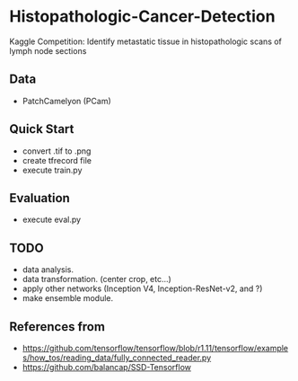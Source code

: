 # Histopathologic-Cancer-Detection
Kaggle Competition: Identify metastatic tissue in histopathologic scans of lymph node sections

## Data
- PatchCamelyon (PCam)

## Quick Start
- convert .tif to .png
- create tfrecord file
- execute train.py

## Evaluation
- execute eval.py

## TODO 
- data analysis.
- data transformation. (center crop, etc...)
- apply other networks (Inception V4, Inception-ResNet-v2, and ?)
- make ensemble module.

## References from
- https://github.com/tensorflow/tensorflow/blob/r1.11/tensorflow/examples/how_tos/reading_data/fully_connected_reader.py
- https://github.com/balancap/SSD-Tensorflow
